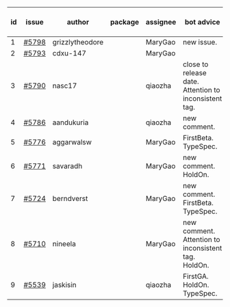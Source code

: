 | id | issue | author | package | assignee | bot advice | created date of issue | target release date | date from target |
| ------ | ------ | ------ | ------ | ------ | ------ | ------ | ------ | :-----: |
| 1 | [#5798](https://github.com/Azure/sdk-release-request/issues/5798) | grizzlytheodore |  | MaryGao | new issue. | 01-06 | 01-24 |  |
| 2 | [#5793](https://github.com/Azure/sdk-release-request/issues/5793) | cdxu-147 |  | MaryGao |  | 12-26 | 01-24 |  |
| 3 | [#5790](https://github.com/Azure/sdk-release-request/issues/5790) | nasc17 |  | qiaozha | close to release date. Attention to inconsistent tag. | 12-24 | 01-07 | -1 |
| 4 | [#5786](https://github.com/Azure/sdk-release-request/issues/5786) | aandukuria |  | qiaozha | new comment. | 12-16 | 01-23 |  |
| 5 | [#5776](https://github.com/Azure/sdk-release-request/issues/5776) | aggarwalsw |  | MaryGao | FirstBeta. TypeSpec. | 12-11 | 01-24 |  |
| 6 | [#5771](https://github.com/Azure/sdk-release-request/issues/5771) | savaradh |  | MaryGao | new comment. HoldOn. | 12-09 | 01-25 |  |
| 7 | [#5724](https://github.com/Azure/sdk-release-request/issues/5724) | berndverst |  | MaryGao | new comment. FirstBeta. TypeSpec. | 11-15 | 02-21 |  |
| 8 | [#5710](https://github.com/Azure/sdk-release-request/issues/5710) | nineela |  | MaryGao | new comment. Attention to inconsistent tag. HoldOn. | 11-11 | 01-25 |  |
| 9 | [#5539](https://github.com/Azure/sdk-release-request/issues/5539) | jaskisin |  | qiaozha | FirstGA. HoldOn. TypeSpec. | 09-27 | 01-24 |  |
